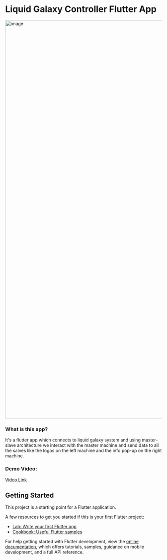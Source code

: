 # Liquid Galaxy Controller Flutter App
<img width="1280" alt="image" src="https://github.com/EngPeterAtef/lg_flutter_app/assets/75852529/1042e2c0-dae9-4f41-8a7f-fca65dbd889c">

### What is this app?

It's a flutter app which connects to liquid galaxy system and using master-slave architecture we interact with the master machine and send data to all the salves like the logos on the left machine and the info pop-up on the right machine.
### Demo Video:
<a href="https://youtu.be/uxSeIsBv4gQ">Video Link</a>

## Getting Started

This project is a starting point for a Flutter application.

A few resources to get you started if this is your first Flutter project:

- [Lab: Write your first Flutter app](https://docs.flutter.dev/get-started/codelab)
- [Cookbook: Useful Flutter samples](https://docs.flutter.dev/cookbook)

For help getting started with Flutter development, view the
[online documentation](https://docs.flutter.dev/), which offers tutorials,
samples, guidance on mobile development, and a full API reference.

